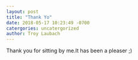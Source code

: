 ```yaml
---
layout: post
title: "Thank Yo"
date: 2018-05-17 10:23:49 -0700
catergories: uncatergorized
author: Troy Laubach
---
```


Thank you for sitting by me.It has been a pleaser ;)
